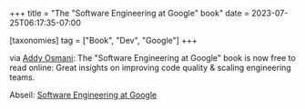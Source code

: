 +++
title = "The \"Software Engineering at Google\" book"
date = 2023-07-25T06:17:35-07:00

[taxonomies]
tag = ["Book", "Dev", "Google"]
+++

via [Addy Osmani](https://indieweb.social/@addyosmani/110772645477986807): The "Software Engineering at Google" book is now free to read online: Great insights on improving code quality & scaling engineering teams.



<!-- more -->

Abseil: [Software Engineering at Google](https://abseil.io/resources/swe-book)
